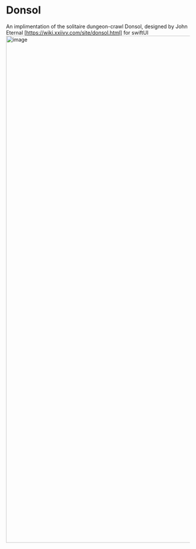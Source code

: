 # Donsol
An implimentation of the solitaire dungeon-crawl Donsol, designed by John Eternal [https://wiki.xxiivv.com/site/donsol.html] for swiftUI
<img width="1386" alt="image" src="https://github.com/mcumiskey/Donsol/assets/29690717/e52af8bf-cc70-45c9-a808-b386cd21c019">
